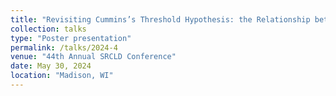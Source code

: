 ```yaml
---
title: "Revisiting Cummins’s Threshold Hypothesis: the Relationship between Language and Mathematics in Bilinguals"
collection: talks
type: "Poster presentation"
permalink: /talks/2024-4
venue: "44th Annual SRCLD Conference"
date: May 30, 2024
location: "Madison, WI"
---
```

